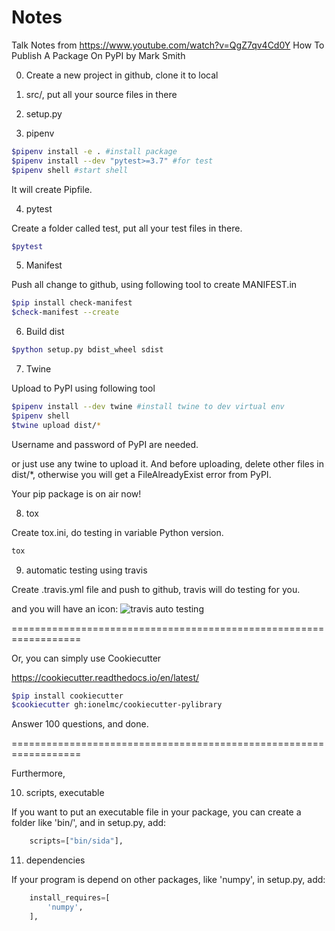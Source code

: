 # Notes

Talk Notes from https://www.youtube.com/watch?v=QgZ7qv4Cd0Y
How To Publish A Package On PyPI
by Mark Smith

0. Create a new project in github, clone it to local

1. src/, put all your source files in there

2. setup.py

3. pipenv

```bash
$pipenv install -e . #install package
$pipenv install --dev "pytest>=3.7" #for test
$pipenv shell #start shell
```

It will create Pipfile.

4. pytest

Create a folder called test, put all your test files in there.

```bash
$pytest
```

5. Manifest

Push all change to github, using following tool to create MANIFEST.in

```bash
$pip install check-manifest
$check-manifest --create
```

6. Build dist

```bash
$python setup.py bdist_wheel sdist
```

7. Twine

Upload to PyPI using following tool

```bash
$pipenv install --dev twine #install twine to dev virtual env
$pipenv shell
$twine upload dist/*
```

Username and password of PyPI are needed.

or just use any twine to upload it. And before uploading, delete other files in dist/*, otherwise you will get a FileAlreadyExist error from PyPI.

Your pip package is on air now!

8. tox

Create tox.ini, do testing in variable Python version.

```bash
tox
```

9. automatic testing using travis

Create .travis.yml file and push to github, travis will do testing for you.

and you will have an icon: ![travis auto testing](https://travis-ci.org/liusida/sida.svg?branch=master)


==================================================================

Or, you can simply use Cookiecutter

https://cookiecutter.readthedocs.io/en/latest/

```bash
$pip install cookiecutter
$cookiecutter gh:ionelmc/cookiecutter-pylibrary
```

Answer 100 questions, and done.

==================================================================

Furthermore,

10. scripts, executable

If you want to put an executable file in your package, you can create a folder like 'bin/', and in setup.py, add:

```python
    scripts=["bin/sida"],
```

11. dependencies

If your program is depend on other packages, like 'numpy', in setup.py, add:

```python
    install_requires=[
        'numpy',
    ],
```
